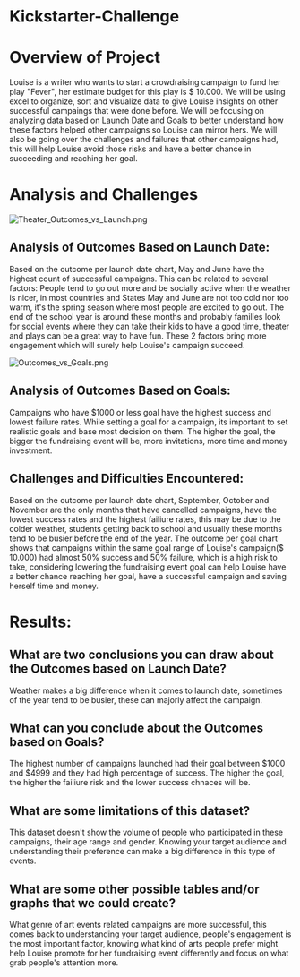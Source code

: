 # Kickstarter-Challenge


# Overview of Project

Louise is a writer who wants to start a crowdraising campaign to fund her play "Fever", her estimate budget for this play is $ 10.000.
We will be using excel to organize, sort and visualize data to give Louise insights on other successful campaings that were done before.
We will be focusing on analyzing data based on Launch Date and Goals to better understand how these factors helped other campaigns so Louise can mirror hers.
We will also be going over the challenges and failures that other campaigns had, this will help Louise avoid those risks and have a better chance in succeeding and reaching her goal.


# Analysis and Challenges

![Theater_Outcomes_vs_Launch.png](path/to/Theater_Outcomes_vs_Launch.png.png)

## Analysis of Outcomes Based on Launch Date:
Based on the outcome per launch date chart, May and June have the highest count of successful campaigns.
This can be related to several factors:
People tend to go out more and be socially active when the weather is nicer, in most countries and States May and June are not too cold nor too warm, it's the spring season where most people are excited to go out.
The end of the school year is around these months and probably families look for social events where they can take their kids to have a good time, theater and plays can be a great way to have fun. 
These 2 factors bring more engagement which will surely help Louise's campaign succeed.

![Outcomes_vs_Goals.png](path/to/Outcomes_vs_Goals.png.png)

## Analysis of Outcomes Based on Goals:
Campaigns who have $1000 or less goal have the highest success and lowest failure rates.
While setting a goal for a campaign, its important to set realistic goals and base most decision on them. 
The higher the goal, the bigger the fundraising event will be, more invitations, more time and money investment.

## Challenges and Difficulties Encountered:
Based on the outcome per launch date chart, September, October and November are the only months that have cancelled campaigns, have the lowest success rates and the highest failiure rates, this may be due to the colder weather, students getting back to school and usually these months tend to be busier before the end of the year.
The outcome per goal chart shows that campaigns within the same goal range of Louise's campaign($ 10.000) had almost 50% success and 50% failure,
which is a high risk to take, considering lowering the fundraising event goal can help Louise have a better chance reaching her goal, have a successful campaign and saving herself time and money. 


# Results:

## What are two conclusions you can draw about the Outcomes based on Launch Date?
Weather makes a big difference when it comes to launch date, sometimes of the year tend to be busier, these can majorly affect the campaign.

## What can you conclude about the Outcomes based on Goals?
The highest number of campaigns launched had their goal between $1000 and $4999 and they had high percentage of success. The higher the goal, the higher the failiure risk and the lower success chnaces will be.

## What are some limitations of this dataset?
This dataset doesn't show the volume of people who participated in these campaigns, their age range and gender. Knowing your target audience and understanding their preference can make a big difference in this type of events.

## What are some other possible tables and/or graphs that we could create?
What genre of art events related campaigns are more successful, this comes back to understanding your target audience, people's engagement is the most important factor, knowing what kind of arts people prefer might help Louise promote for her fundraising event differently and focus on what grab people's attention more.
